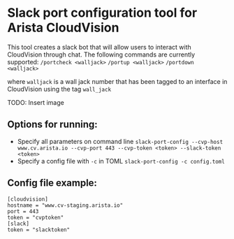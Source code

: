 # Slack port configuration tool for Arista CloudVision
This tool creates a slack bot that will allow users to interact with CloudVision through chat. The following commands are currently supported:
`/portcheck <walljack>`
`/portup <walljack>`
`/portdown <walljack>`

where `walljack` is a wall jack number that has been tagged to an interface in CloudVision using the tag `wall_jack`

TODO: Insert image

## Options for running:
* Specify all parameters on command line
	`slack-port-config --cvp-host www.cv.arista.io --cvp-port 443 --cvp-token <token> --slack-token <token>`
* Specify a config file with `-c` in TOML
	`slack-port-config -c config.toml`

## Config file example:
```
[cloudvision]
hostname = "www.cv-staging.arista.io"
port = 443
token = "cvptoken"
[slack]
token = "slacktoken"
```
